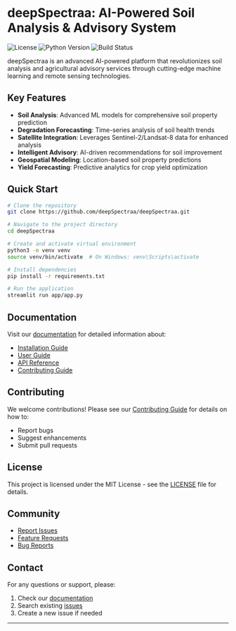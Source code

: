 # deepSpectraa: AI-Powered Soil Analysis & Advisory System

![License](https://img.shields.io/badge/license-MIT-blue.svg)
![Python Version](https://img.shields.io/badge/python-3.11+-blue.svg)
![Build Status](https://img.shields.io/badge/build-passing-green.svg)

deepSpectraa is an advanced AI-powered platform that revolutionizes soil analysis and agricultural advisory services through cutting-edge machine learning and remote sensing technologies.

## Key Features

- **Soil Analysis**: Advanced ML models for comprehensive soil property prediction
- **Degradation Forecasting**: Time-series analysis of soil health trends
- **Satellite Integration**: Leverages Sentinel-2/Landsat-8 data for enhanced analysis
- **Intelligent Advisory**: AI-driven recommendations for soil improvement
- **Geospatial Modeling**: Location-based soil property predictions
- **Yield Forecasting**: Predictive analytics for crop yield optimization

## Quick Start

```bash
# Clone the repository
git clone https://github.com/deepSpectraa/deepSpectraa.git

# Navigate to the project directory
cd deepSpectraa

# Create and activate virtual environment
python3 -m venv venv
source venv/bin/activate  # On Windows: venv\Scripts\activate

# Install dependencies
pip install -r requirements.txt

# Run the application
streamlit run app/app.py
```

## Documentation

Visit our [documentation](./docs/README.md) for detailed information about:
- [Installation Guide](./docs/installation.md)
- [User Guide](./docs/userGuide.md)
- [API Reference](./docs/apiReference.md)
- [Contributing Guide](./docs/contributing.md)

## Contributing

We welcome contributions! Please see our [Contributing Guide](./docs/contributing.md) for details on how to:

- Report bugs
- Suggest enhancements
- Submit pull requests

## License

This project is licensed under the MIT License - see the [LICENSE](LICENSE) file for details.

## Community

- [Report Issues](https://github.com/deepSpectraa/deepSpectraa/issues)
- [Feature Requests](https://github.com/deepSpectraa/deepSpectraa/issues/new?template=featureRequest.md)
- [Bug Reports](https://github.com/deepSpectraa/deepSpectraa/issues/new?template=bugReport.md)

## Contact

For any questions or support, please:
1. Check our [documentation](./docs/README.md)
2. Search existing [issues](https://github.com/deepSpectraa/deepSpectraa/issues)
3. Create a new issue if needed

---
